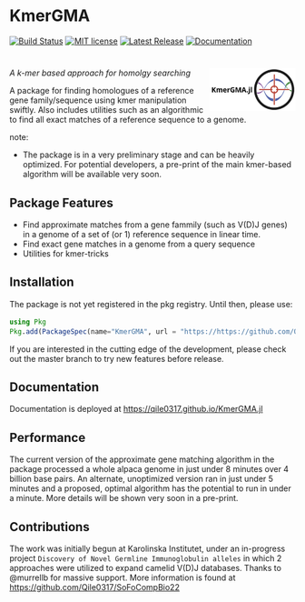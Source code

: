 # KmerGMA
[![Build Status](https://github.com/Qile0317/KmerGMA.jl/actions/workflows/CI.yml/badge.svg?branch=master)](https://github.com/Qile0317/KmerGMA.jl/actions/workflows/CI.yml?query=branch%3Amaster) [![MIT license](https://img.shields.io/badge/license-MIT-green.svg)](https://github.com/Qile0317/LICENSE) [![Latest Release](https://img.shields.io/github/release/Qile0317/KmerGMA.jl.svg)](https://github.com/Qile0317/KmerGMA.jl/releases/latest) [![Documentation](https://img.shields.io/badge/docs-stable-blue.svg)](https://qile0317.github.io/KmerGMA.jl)

# <img src="KmerGMA.jl.png" width="30%" align="right" />

*A k-mer based approach for homolgy searching*

A package for finding homologues of a reference gene family/sequence using kmer manipulation swiftly. Also includes utilities such as an algorithmic to find all exact matches of a reference sequence to a genome. 

note:
- The package is in a very preliminary stage and can be heavily optimized. For potential developers, a pre-print of the main kmer-based algorithm will be available very soon. 

## Package Features
- Find approximate matches from a gene fammily (such as V(D)J genes) in a genome of a set of (or 1) reference sequence in linear time. 
- Find exact gene matches in a genome from a query sequence
- Utilities for kmer-tricks

## Installation
The package is not yet registered in the pkg registry. Until then, please use:

```julia
using Pkg
Pkg.add(PackageSpec(name="KmerGMA", url = "https://https://github.com/Qile0317/KmerGMA.jl.git"))
```

If you are interested in the cutting edge of the development, please check out the master branch to try new features before release.

## Documentation
Documentation is deployed at https://qile0317.github.io/KmerGMA.jl

## Performance
The current version of the approximate gene matching algorithm in the package processed a whole alpaca genome in just under 8 minutes over 4 billion base pairs. An alternate, unoptimized version ran in just under 5 minutes and a proposed, optimal algorithm has the potential to run in under a minute. More details will be shown very soon in a pre-print. 

## Contributions
The work was initially begun at Karolinska Institutet, under an in-progress project ```Discovery of Novel Germline Immunoglobulin alleles``` in which 2 approaches were utilized to expand camelid V(D)J databases. Thanks to @murrellb for massive support. More information is found at https://github.com/Qile0317/SoFoCompBio22